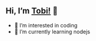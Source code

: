 ## Hi, I’m [Tobi!](https://www.tobias-jopp.de) 👋


<!--- <p align="left"> <img  src="https://komarev.com/ghpvc/?username=tobias-jopp&label=Views&color=green&style=flat" alt="tobias-jopp" /> </p> -->

- 👀 I’m interested in coding
- 🌱 I’m currently learning nodejs

<!---
<a href="https://github.com/tobias-jopp">
  <img align="center" src="https://github-readme-stats.vercel.app/api/top-langs/?username=tobias-jopp&theme=light&hide_langs_below=1" />
</a>
<a href="https://github.com/tobias-jopp">
 <img align="center" src="https://github-readme-stats.vercel.app/api?username=tobias-jopp&show_icons=true&theme=light&line_height=27" alt="My github stats"/>
</a>


tobias-jopp/tobias-jopp is a ✨ special ✨ repository because its `README.md` (this file) appears on your GitHub profile.
You can click the Preview link to take a look at your changes.
--->
